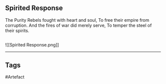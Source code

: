 ## Spirited Response
The Purity Rebels fought with heart and soul,
To free their empire from corruption.
And the fires of war did merely serve,
To temper the steel of their spirits.
## 
![[Spirited Response.png]]

---
## Tags
#Artefact